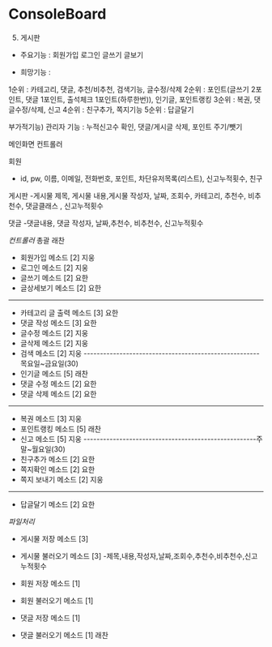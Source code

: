 # ConsoleBoard
5. 게시판
- 주요기능 : 회원가입 로그인 글쓰기 글보기

- 희망기능 :  
      
1순위 : 카테고리, 댓글, 추천/비추천, 검색기능, 글수정/삭제
2순위 : 포인트(글쓰기 2포인트, 댓글 1포인트, 출석체크 1포인트(하루한번)), 인기글, 포인트랭킹
3순위 : 복권, 댓글수정/삭제, 신고
4순위 : 친구추가, 쪽지기능
5순위 : 답글달기

부가적기능)
관리자 기능 : 누적신고수 확인, 댓글/게시글 삭제, 포인트 주기/뺏기


메인화면
컨트롤러


회원
- id, pw, 이름, 이메일, 전화번호, 포인트, 차단유저목록(리스트), 신고누적횟수, 친구

게시판
-게시물 제목, 게시물 내용,게시물 작성자, 날짜, 조회수, 카테고리, 추천수, 비추천수, 댓글클래스 , 신고누적횟수

댓글
-댓글내용, 댓글 작성자, 날짜,추천수, 비추천수, 신고누적횟수




*컨트롤러*
총괄 래찬
- 회원가입 메소드 [2] 지웅
- 로그인 메소드 [2] 지웅
- 글쓰기 메소드 [2] 요한
- 글상세보기 메소드 [2] 요한
------------------------------------------------------
- 카테고리 글 출력 메소드 [3] 요한
- 댓글 작성 메소드 [3] 요한
- 글수정 메소드 [2] 지웅
- 글삭제 메소드 [2] 지웅
- 검색 메소드 [2] 지웅
------------------------------------------------------목요일~금요일(30)
- 인기글 메소드 [5] 래찬
- 댓글 수정 메소드 [2] 요한
- 댓글 삭제 메소드 [2] 요한
------------------------------------------------------
- 복권 메소드 [3] 지웅
- 포인트랭킹 메소드 [5] 래찬
- 신고 메소드 [5] 지웅
-----------------------------------------------------주말~월요일(30)
- 친구추가 메소드 [2] 요한
- 쪽지확인 메소드 [2] 요한
- 쪽지 보내기 메소드 [2] 지웅
----------------------------------------------------
- 답글달기 메소드 [2] 요한


*파일처리*
- 게시물 저장 메소드 [3]
- 게시물 불러오기 메소드 [3]
   -제목,내용,작성자,날짜,조회수,추천수,비추천수,신고누적횟수

- 회원 저장 메소드 [1]
- 회원 불러오기 메소드 [1]

- 댓글 저장 메소드 [1]
- 댓글 불러오기 메소드 [1]
래찬
